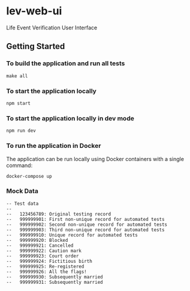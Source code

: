 # lev-web-ui
Life Event Verification User Interface

## Getting Started

### To build the application and run all tests
```shell
make all
```

### To start the application locally
```shell
npm start
```

### To start the application locally in dev mode
```shell
npm run dev
```

### To run the application in Docker
The application can be run locally using Docker containers with a single command:
```shell
docker-compose up
```

### Mock Data
```text
-- Test data
--
--   123456789: Original testing record
--   999999901: First non-unique record for automated tests
--   999999902: Second non-unique record for automated tests
--   999999903: Third non-unique record for automated tests
--   999999910: Unique record for automated tests
--   999999920: Blocked
--   999999921: Cancelled
--   999999922: Caution mark
--   999999923: Court order
--   999999924: Fictitious birth
--   999999925: Re-registered
--   999999926: All the flags!
--   999999930: Subsequently married
--   999999931: Subsequently married
```

